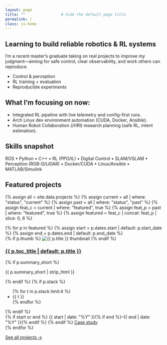 ```yaml
---
layout: page
title: ""                # hide the default page title
permalink: /
class: is-home
---
```


<section class="home-hero compact">
  <div class="hh-inner">
    <h1 class="hh-title">Learning to build reliable robotics & RL systems</h1>
    <p class="hh-tag">
      I’m a recent master’s graduate taking on real projects to improve my judgment—aiming for
      safe control, clear observability, and work others can reproduce.
    </p>
    <ul class="hh-pills">
      <li>Control & perception</li>
      <li>RL training + evaluation</li>
      <li>Reproducible experiments</li>
    </ul>
  </div>
</section>

## What I’m focusing on now:
- Integrated RL pipeline with live telemetry and config-first runs.
- Arch Linux dev environment automation (CUDA, Docker, Ansible).
- Human Robot Collaboration (/HRI) research planning (safe RL, intent estimation).

<h2>Skills snapshot</h2>
<p class="skills-line">
  ROS • Python • C++ • RL (PPO/IL) • Digital Control • SLAM/VSLAM • Perception (RGB-D/LiDAR) •
  Docker/CUDA • Linux/Ansible • MATLAB/Simulink
</p>

## Featured projects
{% assign all = site.data.projects %}
{% assign current = all | where: "status", "current" %}
{% assign past    = all | where: "status", "past" %}
{% assign feat_c  = current | where: "featured", true %}
{% assign feat_p  = past    | where: "featured", true %}
{% assign featured = feat_c | concat: feat_p | slice: 0, 6 %}

<div class="featured-grid">
  {% for p in featured %}
    {% assign start = p.dates.start | default: p.start_date %}
    {% assign end   = p.dates.end   | default: p.end_date %}
    <article class="feat-card">
      {% if p.thumb %}
        <img class="fc-thumb" src="{{ p.thumb | relative_url }}" alt="{{ p.title }} thumbnail">
      {% endif %}
      <div class="fc-body">
        <h3 class="fc-title">
          <a class="fc-title-link" href="{{ '/projects/#' | append: p.key | relative_url }}">
            {{ p.toc_title | default: p.title }}
          </a>
        </h3>
        {% if p.summary_short %}
          <p class="fc-blurb">{{ p.summary_short | strip_html }}</p>
        {% endif %}
        {% if p.stack %}
          <ul class="fc-tags">
            {% for t in p.stack limit:4 %}<li>{{ t }}</li>{% endfor %}
          </ul>
        {% endif %}
        <div class="fc-meta">
          {% if start or end %}
            <span class="fc-dates">{{ start | date: "%Y" }}{% if end %}–{{ end | date: "%Y" }}{% endif %}</span>
          {% endif %}
          <a class="btn btn-sm" href="{{ '/projects/#' | append: p.key | relative_url }}">Case study</a>
        </div>
      </div>
    </article>
  {% endfor %}
</div>

<p class="more-link">
  <a href="{{ '/projects/' | relative_url }}">See all projects →</a>
</p>
